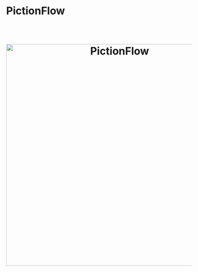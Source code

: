 # PictionFlow
<h1 align="center">
    <br>
    <img src="https://github.com/Jcasale18/animalGuesser/images/logo.PNG" alt="PictionFlow" width="600">
</h1>
